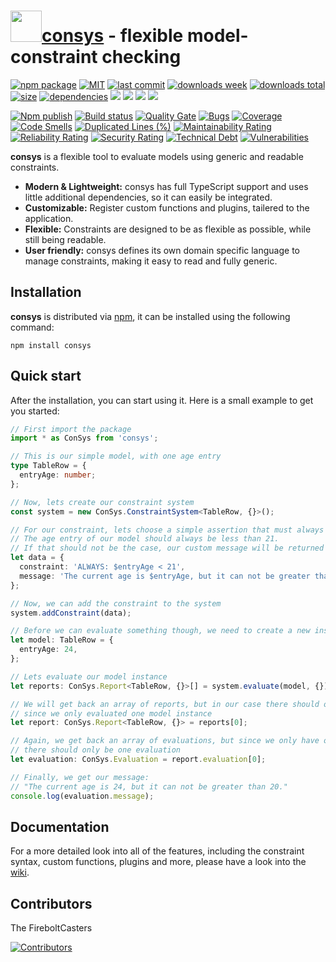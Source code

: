 <h1><a href="https://www.npmjs.com/package/consys"><img src="https://user-images.githubusercontent.com/37511270/127232757-a7fcfdbf-44d1-429a-8531-41a3d0d9e40d.png" width="50" heigth="50" /></a><a href="https://www.npmjs.com/package/consys">consys</a> - flexible model-constraint checking</h1>

<p align="left">
  <a href="https://badge.fury.io/js/consys.svg"><img src="https://badge.fury.io/js/consys.svg" alt="npm package" /></a>
  <a href="https://img.shields.io/github/license/FireboltCasters/consys"><img src="https://img.shields.io/github/license/FireboltCasters/consys" alt="MIT" /></a>
  <a href="https://img.shields.io/github/last-commit/FireboltCasters/consys?logo=git"><img src="https://img.shields.io/github/last-commit/FireboltCasters/consys?logo=git" alt="last commit" /></a>
  <a href="https://www.npmjs.com/package/consys"><img src="https://img.shields.io/npm/dm/consys.svg" alt="downloads week" /></a>
  <a href="https://www.npmjs.com/package/consys"><img src="https://img.shields.io/npm/dt/consys.svg" alt="downloads total" /></a>
  <a href="https://github.com/FireboltCasters/consys"><img src="https://shields.io/github/languages/code-size/FireboltCasters/consys" alt="size" /></a>
  <a href="https://david-dm.org/FireboltCasters/consys"><img src="https://david-dm.org/FireboltCasters/consys/status.svg" alt="dependencies" /></a>
  <a href="https://app.fossa.com/projects/git%2Bgithub.com%2FFireboltCasters%2Fconsys?ref=badge_shield" alt="FOSSA Status"><img src="https://app.fossa.com/api/projects/git%2Bgithub.com%2FFireboltCasters%2Fconsys.svg?type=shield"/></a>
  <a href="https://github.com/google/gts" alt="Google TypeScript Style"><img src="https://img.shields.io/badge/code%20style-google-blueviolet.svg"/></a>
  <a href="https://shields.io/" alt="Google TypeScript Style"><img src="https://img.shields.io/badge/uses-TypeScript-blue.svg"/></a>
  <a href="https://github.com/marketplace/actions/lint-action"><img src="https://img.shields.io/badge/uses-Lint%20Action-blue.svg"/></a>
</p>

<p align="left">
  <a href="https://github.com/FireboltCasters/consys/actions/workflows/npmPublish.yml"><img src="https://github.com/FireboltCasters/consys/actions/workflows/npmPublish.yml/badge.svg" alt="Npm publish" /></a>
  <a href="https://github.com/FireboltCasters/consys/actions/workflows/linter.yml"><img src="https://github.com/FireboltCasters/consys/actions/workflows/linter.yml/badge.svg" alt="Build status" /></a>
  <a href="https://sonarcloud.io/dashboard?id=FireboltCasters_consys"><img src="https://sonarcloud.io/api/project_badges/measure?project=FireboltCasters_consys&metric=alert_status" alt="Quality Gate" /></a>
  <a href="https://sonarcloud.io/dashboard?id=FireboltCasters_consys"><img src="https://sonarcloud.io/api/project_badges/measure?project=FireboltCasters_consys&metric=bugs" alt="Bugs" /></a>
  <a href="https://sonarcloud.io/dashboard?id=FireboltCasters_consys"><img src="https://sonarcloud.io/api/project_badges/measure?project=FireboltCasters_consys&metric=coverage" alt="Coverage" /></a>
  <a href="https://sonarcloud.io/dashboard?id=FireboltCasters_consys"><img src="https://sonarcloud.io/api/project_badges/measure?project=FireboltCasters_consys&metric=code_smells" alt="Code Smells" /></a>
  <a href="https://sonarcloud.io/dashboard?id=FireboltCasters_consys"><img src="https://sonarcloud.io/api/project_badges/measure?project=FireboltCasters_consys&metric=duplicated_lines_density" alt="Duplicated Lines (%)" /></a>
  <a href="https://sonarcloud.io/dashboard?id=FireboltCasters_consys"><img src="https://sonarcloud.io/api/project_badges/measure?project=FireboltCasters_consys&metric=sqale_rating" alt="Maintainability Rating" /></a>
  <a href="https://sonarcloud.io/dashboard?id=FireboltCasters_consys"><img src="https://sonarcloud.io/api/project_badges/measure?project=FireboltCasters_consys&metric=reliability_rating" alt="Reliability Rating" /></a>
  <a href="https://sonarcloud.io/dashboard?id=FireboltCasters_consys"><img src="https://sonarcloud.io/api/project_badges/measure?project=FireboltCasters_consys&metric=security_rating" alt="Security Rating" /></a>
  <a href="https://sonarcloud.io/dashboard?id=FireboltCasters_consys"><img src="https://sonarcloud.io/api/project_badges/measure?project=FireboltCasters_consys&metric=sqale_index" alt="Technical Debt" /></a>
  <a href="https://sonarcloud.io/dashboard?id=FireboltCasters_consys"><img src="https://sonarcloud.io/api/project_badges/measure?project=FireboltCasters_consys&metric=vulnerabilities" alt="Vulnerabilities" /></a>
</p>

**consys** is a flexible tool to evaluate models using generic and readable constraints.

- **Modern & Lightweight:** consys has full TypeScript support and uses little additional dependencies, so it can easily be integrated.
- **Customizable:** Register custom functions and plugins, tailered to the application.
- **Flexible:** Constraints are designed to be as flexible as possible, while still being readable.
- **User friendly:** consys defines its own domain specific language to manage constraints, making it easy to read and fully generic.

## Installation

**consys** is distributed via [npm](https://www.npmjs.com/package/consys), it can be installed using the following command:

```console
npm install consys
```

## Quick start

After the installation, you can start using it. Here is a small example to get you started:

```typescript
// First import the package
import * as ConSys from 'consys';

// This is our simple model, with one age entry
type TableRow = {
  entryAge: number;
};

// Now, lets create our constraint system
const system = new ConSys.ConstraintSystem<TableRow, {}>();

// For our constraint, lets choose a simple assertion that must always be true:
// The age entry of our model should always be less than 21.
// If that should not be the case, our custom message will be returned in the evaluation.
let data = {
  constraint: 'ALWAYS: $entryAge < 21',
  message: 'The current age is $entryAge, but it can not be greater than 20.',
};

// Now, we can add the constraint to the system
system.addConstraint(data);

// Before we can evaluate something though, we need to create a new instance of our model
let model: TableRow = {
  entryAge: 24,
};

// Lets evaluate our model instance
let reports: ConSys.Report<TableRow, {}>[] = system.evaluate(model, {});

// We will get back an array of reports, but in our case there should only be one,
// since we only evaluated one model instance
let report: ConSys.Report<TableRow, {}> = reports[0];

// Again, we get back an array of evaluations, but since we only have one constraint,
// there should only be one evaluation
let evaluation: ConSys.Evaluation = report.evaluation[0];

// Finally, we get our message:
// "The current age is 24, but it can not be greater than 20."
console.log(evaluation.message);
```

## Documentation

For a more detailed look into all of the features, including the constraint syntax, custom functions, plugins and more, please have a look into the [wiki](https://github.com/FireboltCasters/consys/wiki).

## Contributors

The FireboltCasters

<a href="https://github.com/FireboltCasters/consys"><img src="https://contrib.rocks/image?repo=FireboltCasters/consys" alt="Contributors" /></a>
